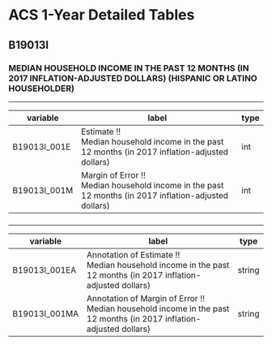 # ACS 1-Year Detailed Tables

## B19013I

### MEDIAN HOUSEHOLD INCOME IN THE PAST 12 MONTHS (IN 2017 INFLATION-ADJUSTED DOLLARS) (HISPANIC OR LATINO HOUSEHOLDER)

___

| variable | label | type |
| ----- | ----- | ----- |
| B19013I_001E | Estimate !!<br>Median household income in the past 12 months (in 2017 inflation-adjusted dollars) | int |
| B19013I_001M | Margin of Error !!<br>Median household income in the past 12 months (in 2017 inflation-adjusted dollars) | int |
### 

___

| variable | label | type |
| ----- | ----- | ----- |
| B19013I_001EA | Annotation of Estimate !!<br>Median household income in the past 12 months (in 2017 inflation-adjusted dollars) | string |
| B19013I_001MA | Annotation of Margin of Error !!<br>Median household income in the past 12 months (in 2017 inflation-adjusted dollars) | string |

